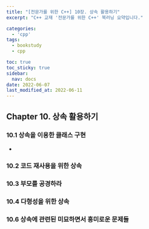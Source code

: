 ```yaml
---
title: "[전문가를 위한 C++] 10장. 상속 활용하기"
excerpt: "C++ 교재 '전문가를 위한 C++' 북러닝 요약입니다."

categories:
  - 'cpp'
tags:
  - bookstudy
  - cpp

toc: true
toc_sticky: true
sidebar:
  nav: docs
date: 2022-06-07
last_modified_at: 2022-06-11
---
```


## Chapter 10. 상속 활용하기

### 10.1 상속을 이용한 클래스 구현 

* 
### 10.2 코드 재사용을 위한 상속 
### 10.3 부모를 공경하라 
### 10.4 다형성을 위한 상속 
### 10.6 상속에 관련된 미묘하면서 흥미로운 문제들 